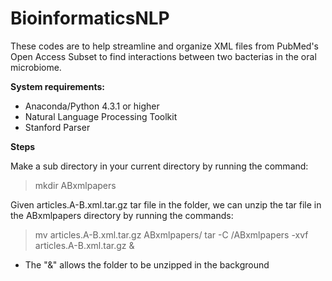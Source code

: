 # BioinformaticsNLP
These codes are to help streamline and organize XML files from PubMed's Open Access Subset to find interactions between two bacterias in the oral microbiome. 

**System requirements:**

- Anaconda/Python 4.3.1 or higher
- Natural Language Processing Toolkit 
- Stanford Parser


**Steps**

Make a sub directory in your current directory by running the command:

> mkdir ABxmlpapers


Given articles.A-B.xml.tar.gz tar file in the folder, we can unzip the tar file in the ABxmlpapers directory by running the commands:

> mv articles.A-B.xml.tar.gz ABxmlpapers/
> tar -C /ABxmlpapers -xvf articles.A-B.xml.tar.gz &

- The "&" allows the folder to be unzipped in the background
